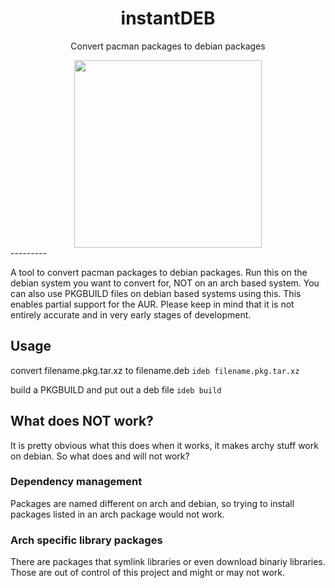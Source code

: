 <div align="center">
    <h1>instantDEB</h1>
    <p>Convert pacman packages to debian packages</p>
    <img width="300" height="300" src="https://raw.githubusercontent.com/instantOS/instantLOGO/master/png/debian.png">
</div>
---------

A tool to convert pacman packages to debian packages. 
Run this on the debian system you want to convert for, NOT on an arch based system. 
You can also use PKGBUILD files on debian based systems using this. 
This enables partial support for the AUR. 
Please keep in mind that it is not entirely accurate and in very early stages of development. 

## Usage

convert filename.pkg.tar.xz to filename.deb
```ideb filename.pkg.tar.xz```

build a PKGBUILD and put out a deb file
```ideb build```

## What does NOT work?
It is pretty obvious what this does when it works, it makes archy stuff work on debian. 
So what does and will not work?

### Dependency management
Packages are named different on arch and debian, 
so trying to install packages listed in an arch package would not work.  

### Arch specific library packages
There are packages that symlink libraries or even download binariy libraries. 
Those are out of control of this project and might or may not work. 
